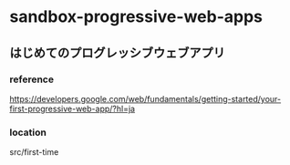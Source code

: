 # sandbox-progressive-web-apps

## はじめてのプログレッシブウェブアプリ

### reference
https://developers.google.com/web/fundamentals/getting-started/your-first-progressive-web-app/?hl=ja


### location

src/first-time
